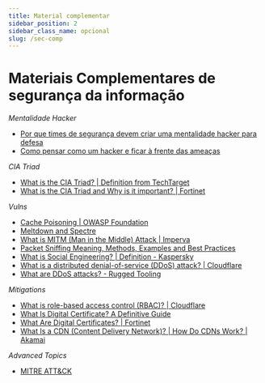 ```yaml
---
title: Material complementar
sidebar_position: 2
sidebar_class_name: opcional
slug: /sec-comp
---
```


# Materiais Complementares de segurança da informação

*Mentalidade Hacker*

- [Por que times de segurança devem criar uma mentalidade hacker para defesa](https://evolutiatec.com.br/por-que-times-de-seguranca-devem-criar-uma-mentalidade-hacker/)
- [Como pensar como um hacker e ficar à frente das ameaças](https://www.xlogic.com.br/como-pensar-como-um-hacker-e-ficar-a-frente-das-ameacas/)

*CIA Triad*
- [What is the CIA Triad? | Definition from TechTarget](https://www.techtarget.com/whatis/definition/Confidentiality-integrity-and-availability-CIA)
- [What is the CIA Triad and Why is it important? | Fortinet](https://www.fortinet.com/resources/cyberglossary/cia-triad)

*Vulns*
- [Cache Poisoning | OWASP Foundation](https://owasp.org/www-community/attacks/Cache_Poisoning)
- [Meltdown and Spectre](https://meltdownattack.com/)
- [What is MITM (Man in the Middle) Attack | Imperva](https://www.imperva.com/learn/application-security/man-in-the-middle-attack-mitm/)
- [Packet Sniffing Meaning, Methods, Examples and Best Practices](https://www.spiceworks.com/it-security/network-security/articles/what-is-packet-sniffing/)
- [What is Social Engineering? | Definition - Kaspersky](https://usa.kaspersky.com/resource-center/definitions/what-is-social-engineering)
- [What is a distributed denial-of-service (DDoS) attack? | Cloudflare](https://www.cloudflare.com/learning/ddos/what-is-a-ddos-attack/)
- [What are DDoS attacks? - Rugged Tooling](https://ruggedtooling.com/what-are-ddos-attacks/)

*Mitigations*
- [What is role-based access control (RBAC)? | Cloudflare](https://www.cloudflare.com/learning/access-management/role-based-access-control-rbac/)
- [What Is Digital Certificate? A Definitive Guide](https://www.clickssl.net/blog/what-is-digital-certificate)
- [What Are Digital Certificates? | Fortinet](https://www.fortinet.com/resources/cyberglossary/digital-certificates)
- [What Is a CDN (Content Delivery Network)? | How Do CDNs Work? | Akamai](https://www.akamai.com/glossary/what-is-a-cdn)

*Advanced Topics*
- [MITRE ATT&CK](https://attack.mitre.org/)
